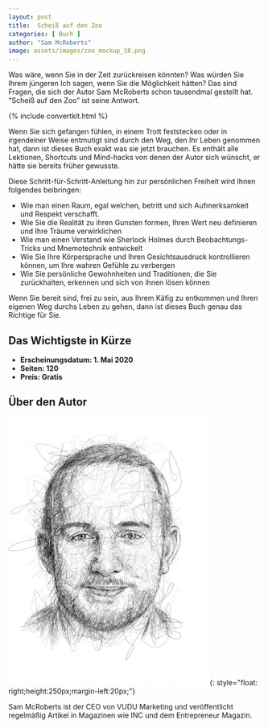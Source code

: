 ```yaml
---
layout: post
title:  Scheiß auf den Zoo
categories: [ Buch ]
author: "Sam McRoberts"
image: assets/images/zoo_mockup_18.png
---
```



Was wäre, wenn Sie in der Zeit zurückreisen könnten? Was würden Sie Ihrem jüngeren Ich sagen, wenn Sie die Möglichkeit hätten? Das sind Fragen, die sich der Autor Sam McRoberts schon tausendmal gestellt hat. "Scheiß auf den Zoo" ist seine Antwort.

{% include convertkit.html %}

Wenn Sie sich gefangen fühlen, in einem Trott feststecken oder in irgendeiner Weise entmutigt sind durch den Weg, den Ihr Leben genommen hat, dann ist dieses Buch exakt was sie jetzt brauchen. Es enthält alle Lektionen, Shortcuts und Mind-hacks von denen der Autor sich wünscht, er hätte sie bereits früher gewusste.  

Diese Schritt-für-Schritt-Anleitung hin zur persönlichen Freiheit wird Ihnen folgendes beibringen:

- Wie man einen Raum, egal welchen, betritt und sich Aufmerksamkeit und Respekt verschafft.
- Wie Sie die Realität zu ihren Gunsten formen, Ihren Wert neu definieren und Ihre Träume verwirklichen
- Wie man einen Verstand wie Sherlock Holmes durch Beobachtungs-Tricks und Mnemotechnik entwickelt
- Wie Sie Ihre Körpersprache und Ihren Gesichtsausdruck kontrollieren können, um Ihre wahren Gefühle zu verbergen
- Wie Sie persönliche Gewohnheiten und Traditionen, die Sie zurückhalten, erkennen und sich von ihnen lösen können

Wenn Sie bereit sind, frei zu sein, aus Ihrem Käfig zu entkommen und Ihren eigenen Weg durchs Leben zu gehen, dann ist dieses Buch genau das Richtige für Sie. 

## Das Wichtigste in Kürze

- **Erscheinungsdatum: 1. Mai 2020**
- **Seiten: 120**
- **Preis: Gratis**

## Über den Autor

![Sam McRoberts](/assets/images/samsmall.jpg){: style="float: right;height:250px;margin-left:20px;"}


Sam McRoberts ist der CEO von VUDU Marketing und veröffentlicht regelmäßig Artikel in Magazinen wie INC und dem Entrepreneur Magazin.
